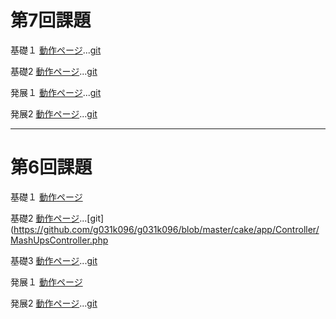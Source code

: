 第7回課題
==========

基礎１
[動作ページ]()...[git]()

基礎2
[動作ページ](http://49.212.46.130/~g031k096/cake/boards)...[git](https://github.com/g031k096/g031k096/blob/master/cake/app/Controller/BoardsController.php)

発展１
[動作ページ]()...[git]()

発展2
[動作ページ]()...[git]()

--------------------------------------------
第6回課題
==========

基礎１
[動作ページ](file:///W:/%E6%83%85%E5%A0%B1%E6%BC%94%E7%BF%92A/%E6%83%85%E5%A0%B1%E3%82%B7%E3%82%B9%E3%83%86%E3%83%A0%E6%BC%94%E7%BF%92.pdf)

基礎2
[動作ページ](http://49.212.46.130/~g031k096/cake/MashUps/mash_up)...[git](https://github.com/g031k096/g031k096/blob/master/cake/app/Controller/MashUpsController.php

基礎3
[動作ページ](http://49.212.46.130/~g031k096/cake/SignUps/sign_up)...[git](https://github.com/g031k096/g031k096/blob/master/cake/app/Controller/SignUpsController.php)

発展１
[動作ページ](http://dotinstall.com/users/g031k096)

発展2
[動作ページ]()...[git]()

